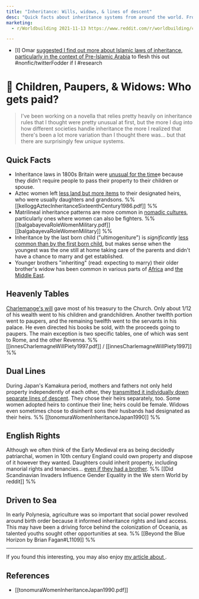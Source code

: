 ```yaml
---
title: "Inheritance: Wills, widows, & lines of descent" 
desc: "Quick facts about inheritance systems from around the world. From gendered lineage to lastborn rights."
marketing: 
  - r/Worldbuilding 2021-11-13 https://www.reddit.com/r/worldbuilding/comments/qt29f1/different_types_of_inheritance_systems_to_take/

---
```


- [I] Omar [suggested I find out more about Islamic laws of inheritance, particularly in the context of Pre-Islamic Arabia](https://twitter.com/OmarKhafagy/status/1486405071940243461) to flesh this out #nonfic/twitterFodder if I #research 

# 📗 Children, Paupers, & Widows: Who gets paid? 

> I've been working on a novella that relies pretty heavily on inheritance rules that I thought were pretty unusual at first, but the more I dug into how different societies handle inheritance the more I realized that there's been a lot more variation than I thought there was... but that there are surprisingly few _unique_ systems. 

## Quick Facts
 
- Inheritance laws in 1800s Britain were [unusual for the time](https://www.qmul.ac.uk/geog/news/2017/items/keeping-it-in-the-family-inheritance-in-victorian-and-edwardian-britain.html)e because they didn't require people to pass their property to their children or spouse. 
- Aztec women left [less land but more items](http://www.jstor.org/stable/481817) to their designated heirs, who were usually daughters and grandsons. %% [[kelloggAztecInheritanceSixteenthCentury1986.pdf]] %%
- Matrilineal inheritance patterns are more common in [nomadic cultures](https://files.eric.ed.gov/fulltext/EJ1115668.pdf), particularly ones where women can also be fighters. %% [[balgabayevaRoleWomenMilitary.pdf]] [[balgabayevaRoleWomenMilitary]] %%
- Inheritance by the last born child ("ultimogeniture") is _significantly_ [less common than by the first born child](https://en.wikipedia.org/wiki/Ultimogeniture), but makes sense when the youngest was the one still at home taking care of the parents and didn't have a chance to marry and get established. 
- Younger brothers "inheriting" (read: expecting to marry) their older brother's widow has been common in various parts of [Africa](http://news.bbc.co.uk/2/hi/africa/3275451.stm) and [the Middle East](https://www.economist.com/special-report/2006/12/19/honour-among-them). 

## Heavenly Tables 

[Charlemange's will](https://academic.oup.com/ehr/article-lookup/doi/10.1093/ehr/CXII.448.833) gave most of his treasury to the Church. Only about 1/12 of  his wealth went to his children and grandchildren. Another twelfth portion went to paupers, and the remaining twelfth went to the servants in his palace. He even directed his books be sold, with the proceeds going to paupers. The main exception is two specific tables, one of which was sent to Rome, and the other Revenna. %% [[innesCharlemagneWillPiety1997.pdf]] / [[innesCharlemagneWillPiety1997]] %%

## Dual Lines

During Japan's Kamakura period, mothers and fathers not only held property independently of each other, they [transmitted it individually down separate lines of descent](https://www.jstor.org/stable/179066). They chose their heirs separately, too. Some women adopted heirs to continue their line; heirs could be female. Widows even sometimes chose to disinherit sons their husbands had designated as their heirs. %% [[tonomuraWomenInheritanceJapan1990]] %%

## English Rights

Although we often think of the Early Medieval era as being decidedly patriarchal, women in 10th century England could own property and dispose of it however they wanted. Daughters could inherit property, including manorial rights and tenancies... [even if they had a brother](https://reddit.com/r/AskHistorians/comments/pu1kxy/did_scandinavian_invaders_influence_gender?user_id=107156619577&web_redirect=true). %% [[Did Scandinavian Invaders Influence Gender Equality in the We stern World by reddit]] %%

## Driven to Sea 

In early Polynesia, agriculture was so important that social power revolved around birth order because it informed inheritance rights and land access. This may have been a driving force behind the colonization of Oceania, as talented youths sought other opportunities at sea. %% [[Beyond the Blue Horizon by Brian Fagan#L1109]] %%

- - -  

<div class=infobox>If you found this interesting, you may also enjoy <a href="">my article about </a>.</div>

## References

- [[tonomuraWomenInheritanceJapan1990.pdf]]